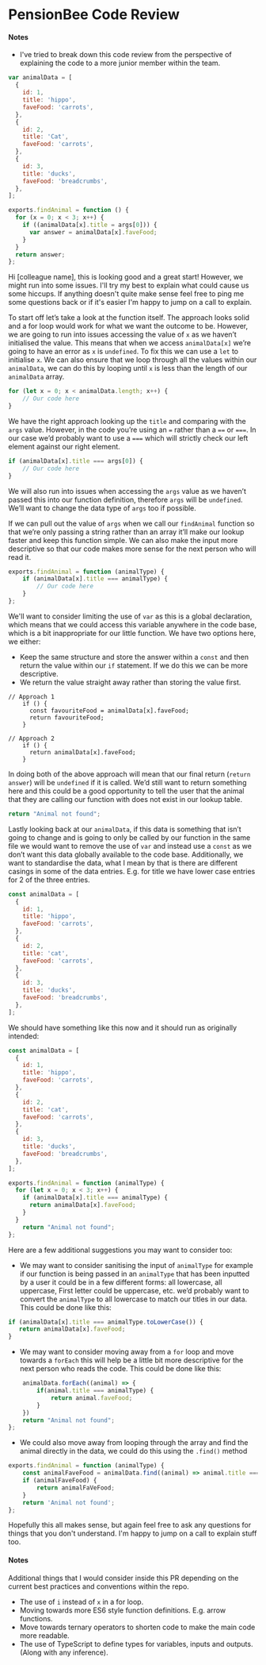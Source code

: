 # PensionBee Code Review

#### Notes

- I've tried to break down this code review from the perspective of explaining the code to a more junior member within the team.

```JavaScript
var animalData = [
  {
    id: 1,
    title: 'hippo',
    faveFood: 'carrots',
  },
  {
    id: 2,
    title: 'Cat',
    faveFood: 'carrots',
  },
  {
    id: 3,
    title: 'ducks',
    faveFood: 'breadcrumbs',
  },
];

exports.findAnimal = function () {
  for (x = 0; x < 3; x++) {
    if ((animalData[x].title = args[0])) {
      var answer = animalData[x].faveFood;
    }
  }
  return answer;
};
```

Hi [colleague name], this is looking good and a great start! However, we might run into some issues. I'll try my best to explain what could cause us some hiccups. If anything doesn't quite make sense feel free to ping me some questions back or if it's easier I'm happy to jump on a call to explain.

To start off let’s take a look at the function itself. The approach looks solid and a for loop would work for what we want the outcome to be. However, we are going to run into issues accessing the value of `x` as we haven’t initialised the value. This means that when we access `animalData[x]` we’re going to have an error as `x` is `undefined`. To fix this we can use a `let` to initialise `x`. We can also ensure that we loop through all the values within our `animalData`, we can do this by looping until `x` is less than the length of our `animalData` array.

```JavaScript
for (let x = 0; x < animalData.length; x++) {
    // Our code here
}
```

We have the right approach looking up the `title` and comparing with the `args` value. However, in the code you’re using an `=` rather than a `==` or `===`. In our case we’d probably want to use a `===` which will strictly check our left element against our right element.

```JavaScript
if (animalData[x].title === args[0]) {
    // Our code here
}
```

We will also run into issues when accessing the `args` value as we haven’t passed this into our function definition, therefore `args` will be `undefined`. We’ll want to change the data type of `args` too if possible.

If we can pull out the value of `args` when we call our `findAnimal` function so that we’re only passing a string rather than an array it’ll make our lookup faster and keep this function simple. We can also make the input more descriptive so that our code makes more sense for the next person who will read it.

```JavaScript
exports.findAnimal = function (animalType) {
    if (animalData[x].title === animalType) {
	    // Our code here
    }
};
```

We'll want to consider limiting the use of `var` as this is a global declaration, which means that we could access this variable anywhere in the code base, which is a bit inappropriate for our little function. We have two options here, we either:

- Keep the same structure and store the answer within a `const` and then return the value within our `if` statement. If we do this we can be more descriptive.
- We return the value straight away rather than storing the value first.

```
// Approach 1
    if () {
      const favouriteFood = animalData[x].faveFood;
      return favouriteFood;
    }

// Approach 2
    if () {
      return animalData[x].faveFood;
    }
```

In doing both of the above approach will mean that our final return (`return answer`) will be `undefined` if it is called. We’d still want to return something here and this could be a good opportunity to tell the user that the animal that they are calling our function with does not exist in our lookup table.

```JavaScript
return "Animal not found";
```

Lastly looking back at our `animalData`, if this data is something that isn’t going to change and is going to only be called by our function in the same file we would want to remove the use of `var` and instead use a `const` as we don’t want this data globally available to the code base. Additionally, we want to standardise the data, what I mean by that is there are different casings in some of the data entries. E.g. for title we have lower case entries for 2 of the three entries.

```JavaScript
const animalData = [
  {
    id: 1,
    title: 'hippo',
    faveFood: 'carrots',
  },
  {
    id: 2,
    title: 'cat',
    faveFood: 'carrots',
  },
  {
    id: 3,
    title: 'ducks',
    faveFood: 'breadcrumbs',
  },
];
```

We should have something like this now and it should run as originally intended:

```JavaScript
const animalData = [
  {
    id: 1,
    title: 'hippo',
    faveFood: 'carrots',
  },
  {
    id: 2,
    title: 'cat',
    faveFood: 'carrots',
  },
  {
    id: 3,
    title: 'ducks',
    faveFood: 'breadcrumbs',
  },
];

exports.findAnimal = function (animalType) {
  for (let x = 0; x < 3; x++) {
    if (animalData[x].title === animalType) {
      return animalData[x].faveFood;
    }
  }
	return "Animal not found";
};
```

Here are a few additional suggestions you may want to consider too:

- We may want to consider sanitising the input of `animalType` for example if our function is being passed in an `animalType` that has been inputted by a user it could be in a few different forms: all lowercase, all uppercase, First letter could be uppercase, etc. we’d probably want to convert the `animalType` to all lowercase to match our titles in our data. This could be done like this:

```JavaScript
if (animalData[x].title === animalType.toLowerCase()) {
   return animalData[x].faveFood;
}
```

- We may want to consider moving away from a `for` loop and move towards a `forEach` this will help be a little bit more descriptive for the next person who reads the code. This could be done like this:

```JavaScript
	animalData.forEach((animal) => {
		if(animal.title === animalType) {
			return animal.faveFood;
		}
	})
	return "Animal not found";
};
```

- We could also move away from looping through the array and find the animal directly in the data, we could do this using the `.find()` method

```JavaScript
exports.findAnimal = function (animalType) {
    const animalFaveFood = animalData.find((animal) => animal.title === animalType).faveFood;
    if (animalFaveFood) {
        return animalFaVeFood;
    }
    return 'Animal not found';
};
```

Hopefully this all makes sense, but again feel free to ask any questions for things that you don't understand. I'm happy to jump on a call to explain stuff too.

#### Notes

Additional things that I would consider inside this PR depending on the current best practices and conventions within the repo.

- The use of `i` instead of `x` in a for loop.
- Moving towards more ES6 style function definitions. E.g. arrow functions.
- Move towards ternary operators to shorten code to make the main code more readable.
- The use of TypeScript to define types for variables, inputs and outputs. (Along with any inference).
